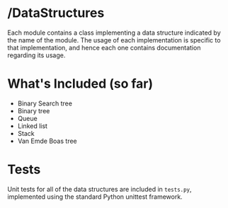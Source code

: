 /DataStructures
===============

Each module contains a class implementing a data structure indicated by the name of the module. The usage of each implementation is specific to that implementation, and hence each one contains documentation regarding its usage.

What's Included (so far)
========================

* Binary Search tree
* Binary tree
* Queue
* Linked list
* Stack
* Van Emde Boas tree
    
Tests
=====

Unit tests for all of the data structures are included in `tests.py`, implemented using the standard Python unittest framework.
